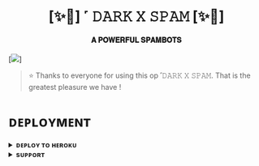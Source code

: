 <h1 align="center"><b>[✨🥀] ˹ 𝙳𝙰𝚁𝙺 𝚇 𝚂𝙿𝙰𝙼 [✨🥀]</b></h1>

<h4 align="center"> 𝐀 𝐏𝐎𝐖𝐄𝐑𝐅𝐔𝐋 𝐒𝐏𝐀𝐌𝐁𝐎𝐓𝐒</h4>

[<img src="https://telegra.ph/file/b9a77fdb3c7edf9acc8e0.jpg"/>]

> ⭐️ Thanks to everyone for using this op ˹𝙳𝙰𝚁𝙺 𝚇 𝚂𝙿𝙰𝙼. That is the greatest pleasure we have !


# ᴅᴇᴘʟᴏʏᴍᴇɴᴛ


<details>
<summary><b>ᴅᴇᴘʟᴏʏ ᴛᴏ ʜᴇʀᴏᴋᴜ</b></summary>
<br>

[![Deploy](https://www.herokucdn.com/deploy/button.svg)](https://dashboard.heroku.com/new?template=https://github.com/Ketannama/OXY-X-SANATANI)

</details>


<details>
<summary><b>sᴜᴘᴘᴏʀᴛ</b></summary>
<br>

<a href="https://t.me/under_world_here"><img src="https://img.shields.io/badge/Join-Telegram%20Channel-red.svg?logo=Telegram"></a>

</details>

